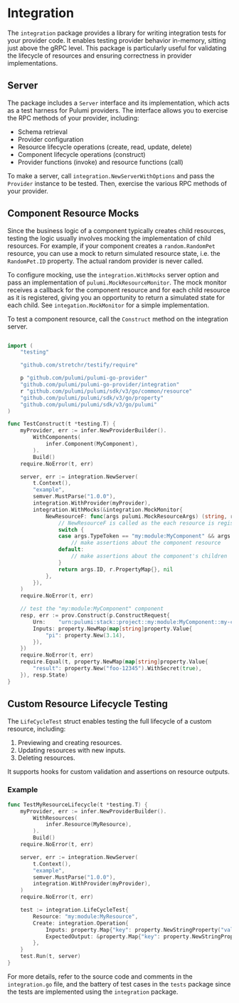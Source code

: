 # Integration


The `integration` package provides a library for writing integration tests for your provider code. It enables testing provider behavior in-memory, sitting just above the gRPC level. This package is particularly useful for validating the lifecycle of resources and ensuring correctness in provider implementations.

## Server

The package includes a `Server` interface and its implementation, which acts as a test harness for Pulumi providers.
The interface allows you to exercise the RPC methods of your provider, including:
- Schema retrieval
- Provider configuration
- Resource lifecycle operations (create, read, update, delete)
- Component lifecycle operations (construct)
- Provider functions (invoke) and resource functions (call)

To make a server, call `integration.NewServerWithOptions` and pass the `Provider` instance to be tested.
Then, exercise the various RPC methods of your provider.

## Component Resource Mocks

Since the business logic of a component typically creates child resources, testing the logic usually involves
mocking the implementation of child resources.  For example, if your component creates a `random.RandomPet` resource,
you can use a mock to return simulated resource state, i.e. the `RandomPet.ID` property. The actual random provider
is never called.

To configure mocking, use the `integration.WithMocks` server option and pass an implementation of `pulumi.MockResourceMonitor`.
The mock monitor receives a callback for the component resource and for each child resource as it is registered,
giving you an opportunity to return a simulated state for each child. See `integation.MockMonitor` for a simple implementation.

To test a component resource, call the `Construct` method on the integration server.

```go

import (
	"testing"

	"github.com/stretchr/testify/require"

	p "github.com/pulumi/pulumi-go-provider"
	"github.com/pulumi/pulumi-go-provider/integration"
	r "github.com/pulumi/pulumi/sdk/v3/go/common/resource"
	"github.com/pulumi/pulumi/sdk/v3/go/property"
	"github.com/pulumi/pulumi/sdk/v3/go/pulumi"
)

func TestConstruct(t *testing.T) {
    myProvider, err := infer.NewProviderBuilder().
		WithComponents(
			infer.Component(MyComponent),
		).
		Build()
	require.NoError(t, err)

	server, err := integration.NewServer(
		t.Context(),
		"example",
		semver.MustParse("1.0.0"),
		integration.WithProvider(myProvider),
		integration.WithMocks(&integration.MockMonitor{
			NewResourceF: func(args pulumi.MockResourceArgs) (string, r.PropertyMap, error) {
				// NewResourceF is called as the each resource is registered
				switch {
				case args.TypeToken == "my:module:MyComponent" && args.Name == "my-component":
					// make assertions about the component resource
				default:
					// make assertions about the component's children
				}
				return args.ID, r.PropertyMap{}, nil
			},
		}),
	)
	require.NoError(t, err)

	// test the "my:module:MyComponent" component
	resp, err := prov.Construct(p.ConstructRequest{
		Urn:    "urn:pulumi:stack::project::my:module:MyComponent::my-component",
		Inputs: property.NewMap(map[string]property.Value{
			"pi": property.New(3.14),
		}),
	})
	require.NoError(t, err)
	require.Equal(t, property.NewMap(map[string]property.Value{
		"result": property.New("foo-12345").WithSecret(true),
	}), resp.State)
}
```

## Custom Resource Lifecycle Testing
The `LifeCycleTest` struct enables testing the full lifecycle of a custom resource, including:
1. Previewing and creating resources.
2. Updating resources with new inputs.
3. Deleting resources.

It supports hooks for custom validation and assertions on resource outputs.

### Example

```go
func TestMyResourceLifecycle(t *testing.T) {
	myProvider, err := infer.NewProviderBuilder().
		WithResources(
			infer.Resource(MyResource),
		).
		Build()
	require.NoError(t, err)

	server, err := integration.NewServer(
		t.Context(),
		"example",
		semver.MustParse("1.0.0"),
		integration.WithProvider(myProvider),
	)
	require.NoError(t, err)

	test := integration.LifeCycleTest{
		Resource: "my:module:MyResource",
		Create: integration.Operation{
			Inputs: property.Map{"key": property.NewStringProperty("value")},
			ExpectedOutput: &property.Map{"key": property.NewStringProperty("value")},
		},
	}
	test.Run(t, server)
}
```

For more details, refer to the source code and comments in the `integration.go` file, and the battery of test cases
in the `tests` package since the tests are implemented using the `integration` package.
